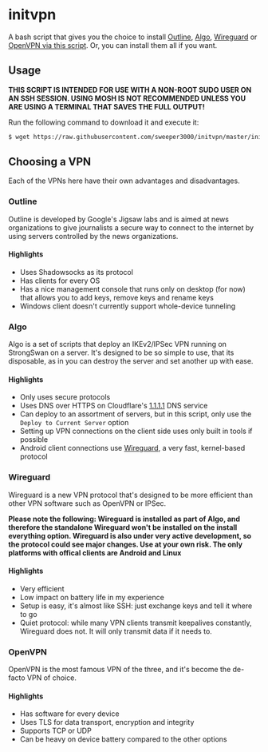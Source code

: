 # initvpn
A bash script that gives you the choice to install [Outline](https://getoutline.org/en/home), [Algo](https://github.com/trailofbits/algo), [Wireguard](https://www.wireguard.com/) or [OpenVPN via this script](https://github.com/Nyr/openvpn-install). Or, you can install them all if you want.

## Usage
**THIS SCRIPT IS INTENDED FOR USE WITH A NON-ROOT SUDO USER ON AN SSH SESSION. USING MOSH IS NOT RECOMMENDED UNLESS YOU ARE USING A TERMINAL THAT SAVES THE FULL OUTPUT!**

Run the following command to download it and execute it:

```bash
$ wget https://raw.githubusercontent.com/sweeper3000/initvpn/master/initvpn.sh && chmod +x initvpn.sh && ./initvpn.sh
```

## Choosing a VPN
Each of the VPNs here have their own advantages and disadvantages.

### Outline
Outline is developed by Google's Jigsaw labs and is aimed at news organizations to give journalists a secure way to connect to the internet by using servers controlled by the news organizations.

#### Highlights
- Uses Shadowsocks as its protocol
- Has clients for every OS
- Has a nice management console that runs only on desktop (for now) that allows you to add keys, remove keys and rename keys
- Windows client doesn't currently support whole-device tunneling

### Algo
Algo is a set of scripts that deploy an IKEv2/IPSec VPN running on StrongSwan on a server. It's designed to be so simple to use, that its disposable, as in you can destroy the server and set another up with ease.

#### Highlights
- Only uses secure protocols
- Uses DNS over HTTPS on Cloudflare's [1.1.1.1](https://1.1.1.1) DNS service
- Can deploy to an assortment of servers, but in this script, only use the `Deploy to Current Server` option
- Setting up VPN connections on the client side uses only built in tools if possible
- Android client connections use [Wireguard](https://www.wireguard.com/), a very fast, kernel-based protocol

### Wireguard
Wireguard is a new VPN protocol that's designed to be more efficient than other VPN software such as OpenVPN or IPSec.

**Please note the following: Wireguard is installed as part of Algo, and therefore the standalone Wireguard won't be installed on the install everything option. Wireguard is also under very active development, so the protocol could see major changes. Use at your own risk. The only platforms with offical clients are Android and Linux**

#### Highlights
- Very efficient
- Low impact on battery life in my experience
- Setup is easy, it's almost like SSH: just exchange keys and tell it where to go
- Quiet protocol: while many VPN clients transmit keepalives constantly, Wireguard does not. It will only transmit data if it needs to.

### OpenVPN
OpenVPN is the most famous VPN of the three, and it's become the de-facto VPN of choice. 

#### Highlights
- Has software for every device
- Uses TLS for data transport, encryption and integrity
- Supports TCP or UDP
- Can be heavy on device battery compared to the other options
